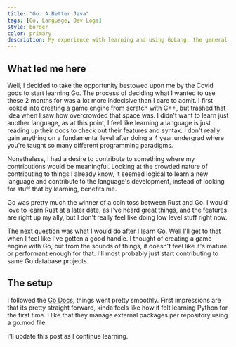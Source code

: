```yaml
---
title: "Go: A Better Java"
tags: [Go, Language, Dev Logs]
style: border
color: primary
description: My experience with learning and using GoLang, the general purpose programming language by Google.
---
```


## What led me here

Well, I decided to take the opportunity bestowed upon me by the Covid gods to start learning Go.
The process of deciding what I wanted to use these 2 months for was a lot more indecisive than I care to admit. I first looked into creating a game engine from scratch with C++,
but trashed that idea when I saw how overcrowded that space was. I didn't want to learn just another language, as at this point, I feel like learning a language is just reading
up their docs to check out their features and syntax. I don't really gain anything on a fundamental level after doing a 4 year undergrad where you're taught so many different
programming paradigms.

Nonetheless, I had a desire to contribute to something where my contributions would be meaningful. Looking at the crowded nature of contributing to things I already know, it seemed
logical to learn a new language and contribute to the language's development, instead of looking for stuff that by learning, benefits me.

Go was pretty much the winner of a coin toss between Rust and Go. I would love to learn Rust at a later date, as I've heard great things, and the features are right up my ally, but I don't
really feel like doing low level stuff right now.

The next question was what I would do after I learn Go. Well I'll get to that when I feel like I've gotten a good handle. I thought of creating a game engine with Go, but from the sounds of things,
it doesn't feel like it's mature or performant enough for that. I'll most probably just start contributing to same Go database projects.

## The setup

I followed the [Go Docs](https://golang.org/doc/), things went pretty smoothly. First impressions are that its pretty straight forward, kinda feels like how it felt learning Python for the first time.
I like that they manage external packages per repository using a go.mod file.

I'll update this post as I continue learning.


